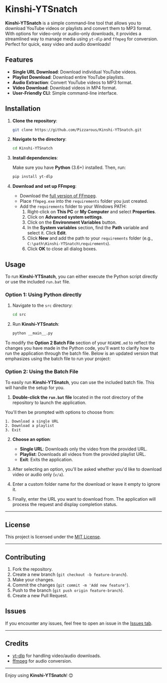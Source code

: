 # Kinshi-YTSnatch

**Kinshi-YTSnatch** is a simple command-line tool that allows you to download YouTube videos or playlists and convert them to MP3 format. With options for video-only or audio-only downloads, it provides a streamlined way to manage media using `yt-dlp` and `ffmpeg` for conversion. Perfect for quick, easy video and audio downloads!

## Features

- **Single URL Download**: Download individual YouTube videos.
- **Playlist Download**: Download entire YouTube playlists.
- **Audio Extraction**: Convert YouTube videos to MP3 format.
- **Video Download**: Download videos in MP4 format.
- **User-Friendly CLI**: Simple command-line interface.

## Installation

1. **Clone the repository**:

   ```bash
   git clone https://github.com/Pizzarous/Kinshi-YTSnatch.git
   ```

2. **Navigate to the directory**:

   ```bash
   cd Kinshi-YTSnatch
   ```

3. **Install dependencies**:

   Make sure you have **Python** (3.6+) installed. Then, run:

   ```bash
   pip install yt-dlp
   ```

4. **Download and set up FFmpeg**:
   - Download the [full version of FFmpeg](https://ffmpeg.org/download.html).
   - Place `ffmpeg.exe` into the `requirements` folder you just created.
   - Add the `requirements` folder to your Windows PATH:
     1. Right-click on **This PC** or **My Computer** and select **Properties**.
     2. Click on **Advanced system settings**.
     3. Click on the **Environment Variables** button.
     4. In the **System variables** section, find the **Path** variable and select it. Click **Edit**.
     5. Click **New** and add the path to your `requirements` folder (e.g., `C:\path\Kinshi-YTSnatch\requirements`).
     6. Click **OK** to close all dialog boxes.

## Usage

To run **Kinshi-YTSnatch**, you can either execute the Python script directly or use the included `run.bat` file.

### Option 1: Using Python directly

1. Navigate to the `src` directory:

   ```bash
   cd src
   ```

2. Run **Kinshi-YTSnatch**:

   ```bash
   python __main__.py
   ```

To modify the **Option 2 Batch File** section of your `README.md` to reflect the changes you have made in the Python code, you'll want to clarify how to run the application through the batch file. Below is an updated version that emphasizes using the batch file to run your project:

### Option 2: Using the Batch File

To easily run **Kinshi-YTSnatch**, you can use the included batch file. This will handle the setup for you.

1. **Double-click the `run.bat` file** located in the root directory of the repository to launch the application.

You'll then be prompted with options to choose from:

```
1. Download a single URL
2. Download a playlist
3. Exit
```

2. **Choose an option**:

   - **Single URL**: Downloads only the video from the provided URL.
   - **Playlist**: Downloads all videos from the provided playlist URL.
   - **Exit**: Exits the application.

3. After selecting an option, you'll be asked whether you'd like to download video or audio only (`v/a`).

4. Enter a custom folder name for the download or leave it empty to ignore it.

5. Finally, enter the URL you want to download from. The application will process the request and display completion status.

---

## License

This project is licensed under the [MIT License](LICENSE).

---

## Contributing

1. Fork the repository.
2. Create a new branch (`git checkout -b feature-branch`).
3. Make your changes.
4. Commit the changes (`git commit -m 'Add new feature'`).
5. Push to the branch (`git push origin feature-branch`).
6. Create a new Pull Request.

## Issues

If you encounter any issues, feel free to open an issue in the [Issues tab](https://github.com/Pizzarous/Kinshi-YTSnatch/issues).

---

## Credits

- [yt-dlp](https://github.com/yt-dlp/yt-dlp) for handling video/audio downloads.
- [ffmpeg](https://ffmpeg.org/) for audio conversion.

---

Enjoy using **Kinshi-YTSnatch**! 😊

